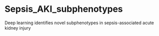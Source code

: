 # Sepsis_AKI_subphenotypes
Deep learning identifies novel subphenotypes in sepsis-associated acute kidney injury

